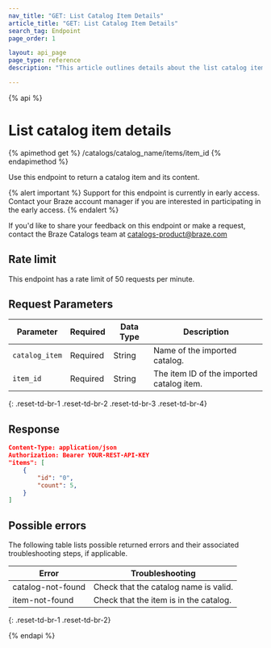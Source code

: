```yaml
---
nav_title: "GET: List Catalog Item Details"
article_title: "GET: List Catalog Item Details"
search_tag: Endpoint
page_order: 1

layout: api_page
page_type: reference
description: "This article outlines details about the list catalog item details Braze endpoint."

---
```

{% api %}
# List catalog item details
{% apimethod get %}
/catalogs/catalog_name/items/item_id
{% endapimethod %}

Use this endpoint to return a catalog item and its content.

{% alert important %}
Support for this endpoint is currently in early access. Contact your Braze account manager if you are interested in participating in the early access.
{% endalert %}

If you'd like to share your feedback on this endpoint or make a request, contact the Braze Catalogs team at [catalogs-product@braze.com](mailto:catalogs-product@braze.com)

## Rate limit

This endpoint has a rate limit of 50 requests per minute.

## Request Parameters

| Parameter | Required | Data Type | Description |
|---|---|---|---|
| `catalog_item`  | Required | String | Name of the imported catalog.|
| `item_id `  |  Required | String | The item ID of the imported catalog item. |
{: .reset-td-br-1 .reset-td-br-2 .reset-td-br-3 .reset-td-br-4}

## Response

```json
Content-Type: application/json
Authorization: Bearer YOUR-REST-API-KEY
"items": [
    {
        "id": "0",
        "count": 5,
    }
]
```

## Possible errors

The following table lists possible returned errors and their associated troubleshooting steps, if applicable.

| Error | Troubleshooting |
| --- | --- |
| catalog-not-found | Check that the catalog name is valid. |
| item-not-found | Check that the item is in the catalog. |
{: .reset-td-br-1 .reset-td-br-2}

{% endapi %}